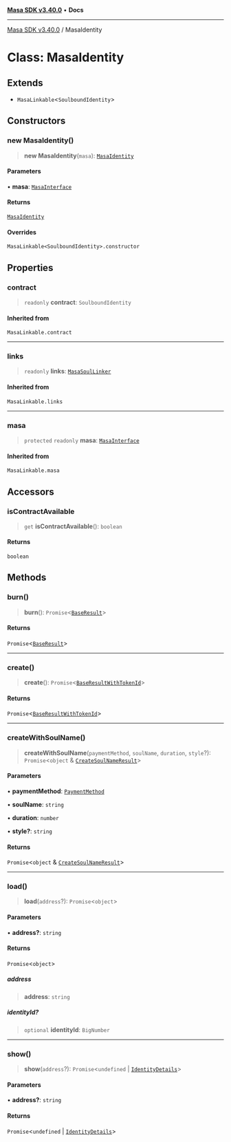 [**Masa SDK v3.40.0**](../README.md) • **Docs**

***

[Masa SDK v3.40.0](../globals.md) / MasaIdentity

# Class: MasaIdentity

## Extends

- `MasaLinkable`\<`SoulboundIdentity`\>

## Constructors

### new MasaIdentity()

> **new MasaIdentity**(`masa`): [`MasaIdentity`](MasaIdentity.md)

#### Parameters

• **masa**: [`MasaInterface`](../interfaces/MasaInterface.md)

#### Returns

[`MasaIdentity`](MasaIdentity.md)

#### Overrides

`MasaLinkable<SoulboundIdentity>.constructor`

## Properties

### contract

> `readonly` **contract**: `SoulboundIdentity`

#### Inherited from

`MasaLinkable.contract`

***

### links

> `readonly` **links**: [`MasaSoulLinker`](MasaSoulLinker.md)

#### Inherited from

`MasaLinkable.links`

***

### masa

> `protected` `readonly` **masa**: [`MasaInterface`](../interfaces/MasaInterface.md)

#### Inherited from

`MasaLinkable.masa`

## Accessors

### isContractAvailable

> `get` **isContractAvailable**(): `boolean`

#### Returns

`boolean`

## Methods

### burn()

> **burn**(): `Promise`\<[`BaseResult`](../interfaces/BaseResult.md)\>

#### Returns

`Promise`\<[`BaseResult`](../interfaces/BaseResult.md)\>

***

### create()

> **create**(): `Promise`\<[`BaseResultWithTokenId`](../interfaces/BaseResultWithTokenId.md)\>

#### Returns

`Promise`\<[`BaseResultWithTokenId`](../interfaces/BaseResultWithTokenId.md)\>

***

### createWithSoulName()

> **createWithSoulName**(`paymentMethod`, `soulName`, `duration`, `style`?): `Promise`\<`object` & [`CreateSoulNameResult`](../interfaces/CreateSoulNameResult.md)\>

#### Parameters

• **paymentMethod**: [`PaymentMethod`](../type-aliases/PaymentMethod.md)

• **soulName**: `string`

• **duration**: `number`

• **style?**: `string`

#### Returns

`Promise`\<`object` & [`CreateSoulNameResult`](../interfaces/CreateSoulNameResult.md)\>

***

### load()

> **load**(`address`?): `Promise`\<`object`\>

#### Parameters

• **address?**: `string`

#### Returns

`Promise`\<`object`\>

##### address

> **address**: `string`

##### identityId?

> `optional` **identityId**: `BigNumber`

***

### show()

> **show**(`address`?): `Promise`\<`undefined` \| [`IdentityDetails`](../interfaces/IdentityDetails.md)\>

#### Parameters

• **address?**: `string`

#### Returns

`Promise`\<`undefined` \| [`IdentityDetails`](../interfaces/IdentityDetails.md)\>
